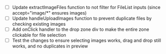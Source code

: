 - [ ] Update extractImageFiles function to not filter for FileList inputs (since accept="image/*" ensures images)
- [ ] Update handleUploadImages function to prevent duplicate files by checking existing images
- [ ] Add onClick handler to the drop zone div to make the entire zone clickable for file selection
- [ ] Test the changes to ensure selecting images works, drag and drop still works, and no duplicates in preview
